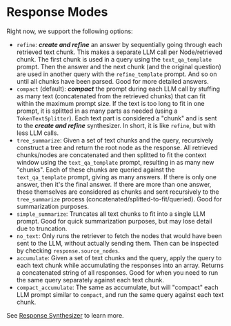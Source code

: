 # Response Modes

Right now, we support the following options:

- `refine`: ***create and refine*** an answer by sequentially going through each retrieved text chunk. 
    This makes a separate LLM call per Node/retrieved chunk. The first chunk is used in a query using the 
    `text_qa_template` prompt. Then the answer and the next chunk (and the original question) are used 
    in another query with the `refine_template` prompt. And so on until all chunks have been parsed.
    Good for more detailed answers.
- `compact` (default): ***compact*** the prompt during each LLM call by stuffing as 
    many text (concatenated from the retrieved chunks) that can fit within the maximum prompt size. 
    If the text is too long to fit in one prompt, it is splitted in as many parts as needed 
    (using a `TokenTextSplitter`). Each text part is considered a "chunk" and is sent to the 
    ***create and refine*** synthesizer. In short, it is like `refine`, but with less LLM calls.
- `tree_summarize`: Given a set of text chunks and the query, recursively construct a tree 
    and return the root node as the response. All retrieved chunks/nodes are concatenated and then
    splitted to fit the context window using the `text_qa_template` prompt, resulting in as many new "chunks".
    Each of these chunks are queried against the `text_qa_template` prompt, giving as many answers. If there is
    only one answer, then it's the final answer. If there are more than one answer, these themselves are 
    considered as chunks and sent recursively to the `tree_summarize` process (concatenated/splitted-to-fit/queried).
    Good for summarization purposes.
- `simple_summarize`: Truncates all text chunks to fit into a single LLM prompt. Good for quick
    summarization purposes, but may lose detail due to truncation.
- `no_text`: Only runs the retriever to fetch the nodes that would have been sent to the LLM, 
    without actually sending them. Then can be inspected by checking `response.source_nodes`.
- `accumulate`: Given a set of text chunks and the query, apply the query to each text
    chunk while accumulating the responses into an array. Returns a concatenated string of all
    responses. Good for when you need to run the same query separately against each text
    chunk.
- `compact_accumulate`: The same as accumulate, but will "compact" each LLM prompt similar to
    `compact`, and run the same query against each text chunk.

See [Response Synthesizer](/core_modules/query_modules/response_synthesizers/root.md) to learn more.
